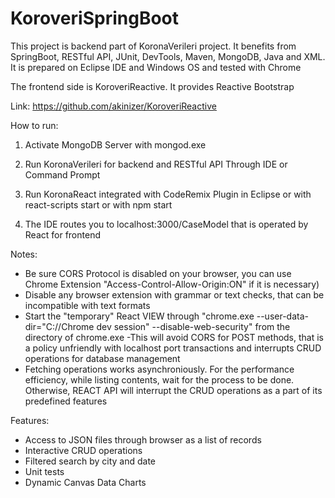 # KoroveriSpringBoot

This project is backend part of KoronaVerileri project. It benefits from SpringBoot, RESTful API, JUnit, DevTools, Maven, MongoDB, Java and XML. It is prepared on Eclipse IDE and Windows OS and tested with Chrome

The frontend side is KoroveriReactive. It provides Reactive Bootstrap 

Link: https://github.com/akinizer/KoroveriReactive

How to run:
  1. Activate MongoDB Server with mongod.exe	
  2. Run KoronaVerileri for backend and RESTful API
	    Through IDE or Command Prompt
  3. Run KoronaReact integrated with CodeRemix Plugin 
	  in Eclipse
	  or with react-scripts start
	  or with npm start
	
  4. The IDE routes you to localhost:3000/CaseModel that is operated by React for frontend

Notes: 
   - Be sure CORS Protocol is disabled on your browser, you can use Chrome Extension "Access-Control-Allow-Origin:ON" if it is necessary)
   - Disable any browser extension with grammar or text checks, that can be incompatible with text formats
   - Start the "temporary" React VIEW through "chrome.exe --user-data-dir="C://Chrome dev session" --disable-web-security" from the directory of chrome.exe
   	-This will avoid CORS for POST methods, that is a policy unfriendly with localhost port transactions and interrupts CRUD operations for database management
   - Fetching operations works asynchroniously. For the performance efficiency, while listing contents, wait for the process to be done. 
   	Otherwise, REACT API will interrupt the CRUD operations as a part of its predefined features   
   
Features:
  - Access to JSON files through browser as a list of records
  - Interactive CRUD operations
  - Filtered search by city and date
  - Unit tests
  - Dynamic Canvas Data Charts
